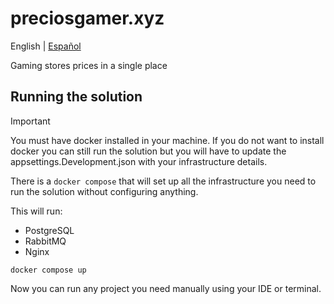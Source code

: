 # preciosgamer.xyz

English | [Español](/README-ES.md)

Gaming stores prices in a single place

## Running the solution

> [!IMPORTANT]
> You must have docker installed in your machine. If you do not want to install docker you can still run the solution but you will have to update the appsettings.Development.json with your infrastructure details.

There is a `docker compose` that will set up all the infrastructure you need to run the solution without configuring anything.

This will run:

- PostgreSQL
- RabbitMQ
- Nginx

```
docker compose up
```

Now you can run any project you need manually using your IDE or terminal.
